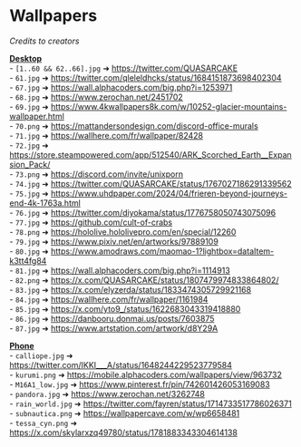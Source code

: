 # Wallpapers
*Credits to creators*

<u>**Desktop**</u><br>
\- `[1..60 && 62..66].jpg` ➜ https://twitter.com/QUASARCAKE<br>
\- `61.jpg` ➜ https://twitter.com/qleleldhcks/status/1684151873698402304<br>
\- `67.jpg` ➜ https://wall.alphacoders.com/big.php?i=1253971<br>
\- `68.jpg` ➜ https://www.zerochan.net/2451702<br>
\- `69.jpg` ➜ https://www.4kwallpapers8k.com/w/10252-glacier-mountains-wallpaper.html<br>
\- `70.png` ➜ https://mattandersondesign.com/discord-office-murals<br>
\- `71.jpg` ➜ https://wallhere.com/fr/wallpaper/82428<br>
\- `72.jpg` ➜ https://store.steampowered.com/app/512540/ARK_Scorched_Earth__Expansion_Pack/<br>
\- `73.png` ➜ https://discord.com/invite/unixporn<br>
\- `74.jpg` ➜ https://twitter.com/QUASARCAKE/status/1767027186291339562<br>
\- `75.jpg` ➜ https://www.uhdpaper.com/2024/04/frieren-beyond-journeys-end-4k-1763a.html<br>
\- `76.jpg` ➜ https://twitter.com/diyokama/status/1776758050743075096<br>
\- `77.jpg` ➜ https://github.com/cult-of-crabs<br>
\- `78.png` ➜ https://hololive.hololivepro.com/en/special/12260<br>
\- `79.jpg` ➜ https://www.pixiv.net/en/artworks/97889109<br>
\- `80.jpg` ➜ https://www.amodraws.com/maomao-1?lightbox=dataItem-k3tt4fg84<br>
\- `81.jpg` ➜ https://wall.alphacoders.com/big.php?i=1114913<br>
\- `82.png` ➜ https://x.com/QUASARCAKE/status/1807479974833864802/<br>
\- `83.jpg` ➜ https://x.com/elyzerda/status/1833474305729921168<br>
\- `84.jpg` ➜ https://wallhere.com/fr/wallpaper/1161984<br>
\- `85.jpg` ➜ https://x.com/yto9_/status/1622683043319418880<br>
\- `86.jpg` ➜ https://danbooru.donmai.us/posts/7603875<br>
\- `87.jpg` ➜ https://www.artstation.com/artwork/d8Y29A<br>


<u>**Phone**</u><br>
\- `calliope.jpg` ➜ https://twitter.com/IKKI___A/status/1648244229523779584<br>
\- `kurumi.png` ➜ https://mobile.alphacoders.com/wallpapers/view/963732<br>
\- `M16A1_low.jpg` ➜ https://www.pinterest.fr/pin/742601426053169083<br>
\- `pandora.jpg` ➜ https://www.zerochan.net/3262748<br>
\- `rain_world.jpg` ➜ https://twitter.com/fayren/status/1714733517786026371<br>
\- `subnautica.png` ➜ https://wallpapercave.com/w/wp6658481<br>
\- `tessa_cyn.png` ➜ https://x.com/skylarxzq49780/status/1781883343304614138<br>
